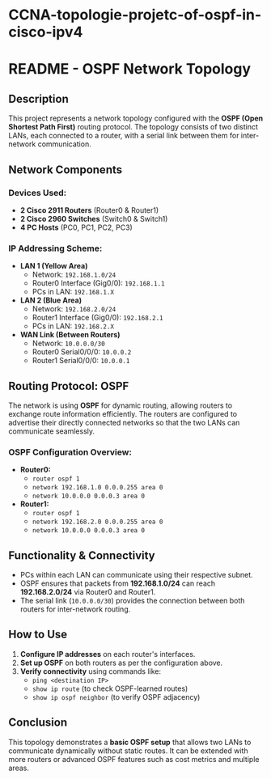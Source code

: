 # CCNA-topologie-projetc-of-ospf-in-cisco-ipv4
# README - OSPF Network Topology

## Description
This project represents a network topology configured with the **OSPF (Open Shortest Path First)** routing protocol. The topology consists of two distinct LANs, each connected to a router, with a serial link between them for inter-network communication.

## Network Components
### **Devices Used:**
- **2 Cisco 2911 Routers** (Router0 & Router1)
- **2 Cisco 2960 Switches** (Switch0 & Switch1)
- **4 PC Hosts** (PC0, PC1, PC2, PC3)

### **IP Addressing Scheme:**
- **LAN 1 (Yellow Area)**
  - Network: `192.168.1.0/24`
  - Router0 Interface (Gig0/0): `192.168.1.1`
  - PCs in LAN: `192.168.1.X`
- **LAN 2 (Blue Area)**
  - Network: `192.168.2.0/24`
  - Router1 Interface (Gig0/0): `192.168.2.1`
  - PCs in LAN: `192.168.2.X`
- **WAN Link (Between Routers)**
  - Network: `10.0.0.0/30`
  - Router0 Serial0/0/0: `10.0.0.2`
  - Router1 Serial0/0/0: `10.0.0.1`

## Routing Protocol: OSPF
The network is using **OSPF** for dynamic routing, allowing routers to exchange route information efficiently. The routers are configured to advertise their directly connected networks so that the two LANs can communicate seamlessly.

### **OSPF Configuration Overview:**
- **Router0:**
  - `router ospf 1`
  - `network 192.168.1.0 0.0.0.255 area 0`
  - `network 10.0.0.0 0.0.0.3 area 0`
- **Router1:**
  - `router ospf 1`
  - `network 192.168.2.0 0.0.0.255 area 0`
  - `network 10.0.0.0 0.0.0.3 area 0`

## Functionality & Connectivity
- PCs within each LAN can communicate using their respective subnet.
- OSPF ensures that packets from **192.168.1.0/24** can reach **192.168.2.0/24** via Router0 and Router1.
- The serial link (`10.0.0.0/30`) provides the connection between both routers for inter-network routing.

## How to Use
1. **Configure IP addresses** on each router's interfaces.
2. **Set up OSPF** on both routers as per the configuration above.
3. **Verify connectivity** using commands like:
   - `ping <destination IP>`
   - `show ip route` (to check OSPF-learned routes)
   - `show ip ospf neighbor` (to verify OSPF adjacency)

## Conclusion
This topology demonstrates a **basic OSPF setup** that allows two LANs to communicate dynamically without static routes. It can be extended with more routers or advanced OSPF features such as cost metrics and multiple areas.

